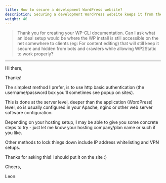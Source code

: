 ```yaml
---
title: How to secure a development WordPress website?
description: Securing a development WordPress website keeps it from the public, malicious bots and prevents indexing by search engines.
weight: 40
---
```


> Thank you for creating your WP-CLI documentation. Can I ask what an ideal setup would be where the WP install is still accessible on the net somewhere to clients (eg: For content editing) that will still keep it secure and hidden from bots and crawlers while allowing WP2Static to work properly?

---

Hi there,

Thanks!

The simplest method I prefer, is to use http basic authentication (the username/password box you'll sometimes see popup on sites).

This is done at the server level, deeper than the application (WordPress) level, so is usually configured in your Apache, nginx or other web server software configuration.

Depending on your hosting setup, I may be able to give you some concrete steps to try - just let me know your hosting company/plan name or such if you like.

Other methods to lock things down include IP address whitelisting and VPN setups.

Thanks for asking this! I should put it on the site :)

Cheers,

Leon

